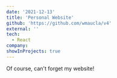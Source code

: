 ```yaml
---
date: '2021-12-13'
title: 'Personal Website'
github: 'https://github.com/wmaucla/v4'
external: ''
tech:
  - React
company:
showInProjects: true
---
```


Of course, can't forget my website!

